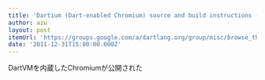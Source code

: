 ```yaml
---
title: 'Dartium (Dart-enabled Chromium) source and build instructions - General Dart Discussion | Google グループ'
author: azu
layout: post
itemUrl: 'https://groups.google.com/a/dartlang.org/group/misc/browse_thread/thread/6d8c441b2a1288f7'
date: '2011-12-31T15:00:00.000Z'
---
```

DartVMを内蔵したChromiumが公開された
